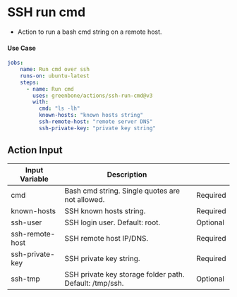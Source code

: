 # SSH run cmd

- Action to run a bash cmd string on a remote host.

#### Use Case

```yaml
jobs:
    name: Run cmd over ssh
    runs-on: ubuntu-latest
    steps:
      - name: Run cmd
        uses: greenbone/actions/ssh-run-cmd@v3
        with:
          cmd: "ls -lh"
          known-hosts: "known hosts string"
          ssh-remote-host: "remote server DNS"
          ssh-private-key: "private key string"
```

## Action Input

| Input Variable  | Description                                             |          |
|-----------------|---------------------------------------------------------|----------|
| cmd             | Bash cmd string. Single quotes are not allowed.         | Required |
| known-hosts     | SSH known hosts string.                                 | Required |
| ssh-user        | SSH login user. Default: root.                          | Optional |
| ssh-remote-host | SSH remote host IP/DNS.                                 | Required |
| ssh-private-key | SSH private key string.                                 | Required |
| ssh-tmp         | SSH private key storage folder path. Default: /tmp/ssh. | Optional |
